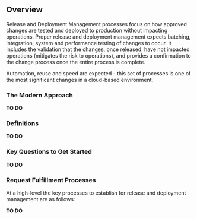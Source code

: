 ## Overview 

Release and Deployment Management processes focus on how approved changes are tested and deployed to production without impacting operations. Proper release and deployment management expects batching, integration, system and performance testing of changes to occur. It includes the validation that the changes, once released, have not impacted operations (mitigates the risk to operations), and provides a confirmation to the change process once the entire process is complete. 

 

Automation, reuse and speed are expected - this set of processes is one of the most significant changes in a cloud-based environment. 

 

### The Modern Approach 

**TO DO**

 

### Definitions 

**TO DO**

 

### Key Questions to Get Started 
**TO DO**

 

### Request Fulfillment Processes 

At a high-level the key processes to establish for release and deployment management are as follows: 

 **TO DO**
